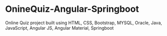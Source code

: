 # OnineQuiz-Angular-Springboot
Online Quiz project built using HTML, CSS, Bootstrap, MYSQL, Oracle, Java, JavaScript, Angular JS, Angular Material, Springboot
